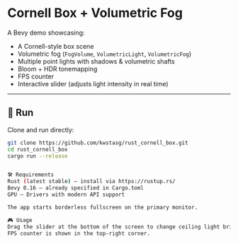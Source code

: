 # Cornell Box + Volumetric Fog

A Bevy demo showcasing:
- A Cornell-style box scene
- Volumetric fog (`FogVolume`, `VolumetricLight`, `VolumetricFog`)
- Multiple point lights with shadows & volumetric shafts
- Bloom + HDR tonemapping
- FPS counter
- Interactive slider (adjusts light intensity in real time)

---

## 🚀 Run

Clone and run directly:

```bash
git clone https://github.com/kwstasg/rust_cornell_box.git
cd rust_cornell_box
cargo run --release


🛠️ Requirements
Rust (latest stable) — install via https://rustup.rs/
Bevy 0.16 — already specified in Cargo.toml
GPU — Drivers with modern API support

The app starts borderless fullscreen on the primary monitor.

🎮 Usage
Drag the slider at the bottom of the screen to change ceiling light brightness.
FPS counter is shown in the top-right corner.
